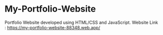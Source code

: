# My-Portfolio-Website
Portfolio Website developed using HTML/CSS and JavaScript.
Website Link : https://my-portfolio-website-88348.web.app/
